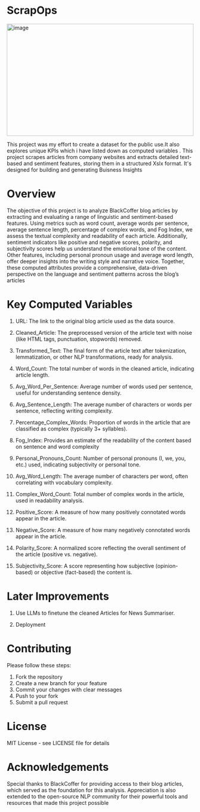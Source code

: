 # ScrapOps

<img width="500" height="300" alt="image" src="https://github.com/user-attachments/assets/fa592074-5e66-45db-bf00-9f5e77a135a0" />

This project was my effort to create a dataset for the public use.It also explores unique KPIs which i have listed down as computed variables . This project scrapes articles from company websites and extracts detailed text-based and sentiment features, storing them in a structured Xslx format. It's designed for building  and generating Buisness Insights 
# Overview
The objective of this project is to analyze BlackCoffer blog articles by extracting and evaluating a range of linguistic and sentiment-based features. Using metrics such as word count, average words per sentence, average sentence length, percentage of complex words, and Fog Index, we assess the textual complexity and readability of each article. Additionally, sentiment indicators like positive and negative scores, polarity, and subjectivity scores help us understand the emotional tone of the content. Other features, including personal pronoun usage and average word length, offer deeper insights into the writing style and narrative voice. Together, these computed attributes provide a comprehensive, data-driven perspective on the language and sentiment patterns across the blog’s articles
# Key Computed Variables
1. URL: The link to the original blog article used as the data source.

2. Cleaned_Article: The preprocessed version of the article text with noise (like HTML tags, punctuation, stopwords) removed.

3. Transformed_Text: The final form of the article text after tokenization, lemmatization, or other NLP transformations, ready for analysis.

4. Word_Count: The total number of words in the cleaned article, indicating article length.

5. Avg_Word_Per_Sentence: Average number of words used per sentence, useful for understanding sentence density.

6. Avg_Sentence_Length: The average number of characters or words per sentence, reflecting writing complexity.

7. Percentage_Complex_Words: Proportion of words in the article that are classified as complex (typically 3+ syllables).

8. Fog_Index: Provides an estimate of the readability of the content based on sentence and word complexity

9. Personal_Pronouns_Count: Number of personal pronouns (I, we, you, etc.) used, indicating subjectivity or personal tone.

10. Avg_Word_Length: The average number of characters per word, often correlating with vocabulary complexity.

11. Complex_Word_Count: Total number of complex words in the article, used in readability analysis.

12. Positive_Score: A measure of how many positively connotated words appear in the article.

13. Negative_Score: A measure of how many negatively connotated words appear in the article.

14. Polarity_Score: A normalized score reflecting the overall sentiment of the article (positive vs. negative).

15. Subjectivity_Score: A score representing how subjective (opinion-based) or objective (fact-based) the content is.

# Later Improvements
1. Use LLMs to finetune the cleaned Articles for News Summariser.

2. Deployment

# Contributing
Please follow these steps:

1. Fork the repository  
2. Create a new branch for your feature  
3. Commit your changes with clear messages  
4. Push to your fork  
5. Submit a pull request  


# License
MIT License - see LICENSE file for details

# Acknowledgements
Special thanks to BlackCoffer for providing access to their blog articles, which served as the foundation for this analysis. Appreciation is also extended to the open-source NLP community for their powerful tools and resources that made this project possible


